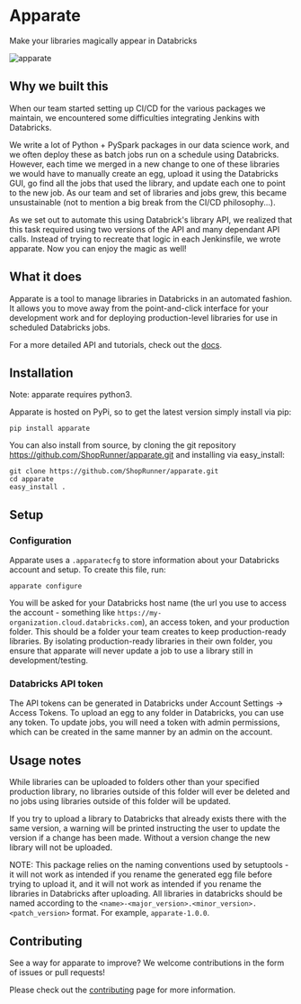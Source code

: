 # Apparate
Make your libraries magically appear in Databricks

![apparate](https://pa1.narvii.com/6547/b8fd048a32aa591dbae528f4a80e67cb87112317_hq.gif)


## Why we built this

When our team started setting up CI/CD for the various packages we maintain, we encountered some difficulties integrating Jenkins with Databricks.

We write a lot of Python + PySpark packages in our data science work, and we often deploy these as batch jobs run on a schedule using Databricks. However, each time we merged in a new change to one of these libraries we would have to manually create an egg, upload it using the Databricks GUI, go find all the jobs that used the library, and update each one to point to the new job. As our team and set of libraries and jobs grew, this became unsustainable (not to mention a big break from the CI/CD philosophy...).

As we set out to automate this using Databrick's library API, we realized that this task required using two versions of the API and many dependant API calls. Instead of trying to recreate that logic in each Jenkinsfile, we wrote apparate. Now you can enjoy the magic as well!

## What it does

Apparate is a tool to manage libraries in Databricks in an automated fashion. It allows you to move away from the point-and-click interface for your development work and for deploying production-level libraries for use in scheduled Databricks jobs.

For a more detailed API and tutorials, check out the [docs](https://apparate.readthedocs.io/en/latest/index.html).

## Installation

Note: apparate requires python3. 

Apparate is hosted on PyPi, so to get the latest version simply install via pip:
```
pip install apparate
```

You can also install from source, by cloning the git repository https://github.com/ShopRunner/apparate.git and installing via easy_install:
```
git clone https://github.com/ShopRunner/apparate.git
cd apparate
easy_install .
```

## Setup

### Configuration

Apparate uses a `.apparatecfg` to store information about your Databricks account and setup. To create this file, run:
```
apparate configure
```

You will be asked for your Databricks host name (the url you use to access the account - something like `https://my-organization.cloud.databricks.com`), an access token, and your production folder. This should be a folder your team creates to keep production-ready libraries. By isolating production-ready libraries in their own folder, you ensure that apparate will never update a job to use a library still in development/testing.

### Databricks API token

The API tokens can be generated in Databricks under Account Settings -> Access Tokens. To upload an egg to any folder in Databricks, you can use any token. To update jobs, you will need a token with admin permissions, which can be created in the same manner by an admin on the account.

## Usage notes

While libraries can be uploaded to folders other than your specified production library, no libraries outside of this folder will ever be deleted and no jobs using libraries outside of this folder will be updated.

If you try to upload a library to Databricks that already exists there with the same version, a warning will be printed instructing the user to update the version if a change has been made. Without a version change the new library will not be uploaded.

NOTE: This package relies on the naming conventions used by setuptools - it will not work as intended if you rename the generated egg file before trying to upload it, and it will not work as intended if you rename the libraries in Databricks after uploading. All libraries in databricks should be named according to the `<name>-<major_version>.<minor_version>.<patch_version>` format. For example, `apparate-1.0.0`.


## Contributing
See a way for apparate to improve? We welcome contributions in the form of issues or pull requests!

Please check out the [contributing](https://apparate.readthedocs.io/en/latest/contrib.html) page for more information.
